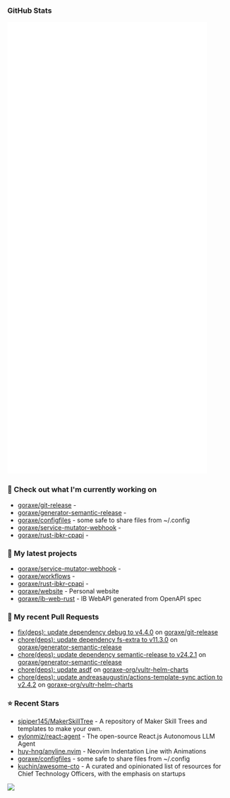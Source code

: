 
### GitHub Stats

<p align="left"><img src="https://raw.githubusercontent.com/goraxe/goraxe/main/github-metrics.svg" /></p>

### 👷 Check out what I'm currently working on

- [goraxe/git-release](https://github.com/goraxe/git-release) - 
- [goraxe/generator-semantic-release](https://github.com/goraxe/generator-semantic-release) - 
- [goraxe/configfiles](https://github.com/goraxe/configfiles) - some safe to share files from ~/.config 
- [goraxe/service-mutator-webhook](https://github.com/goraxe/service-mutator-webhook) - 
- [goraxe/rust-ibkr-cpapi](https://github.com/goraxe/rust-ibkr-cpapi) - 
### 🌱 My latest projects

- [goraxe/service-mutator-webhook](https://github.com/goraxe/service-mutator-webhook) - 
- [goraxe/workflows](https://github.com/goraxe/workflows) - 
- [goraxe/rust-ibkr-cpapi](https://github.com/goraxe/rust-ibkr-cpapi) - 
- [goraxe/website](https://github.com/goraxe/website) - Personal website
- [goraxe/ib-web-rust](https://github.com/goraxe/ib-web-rust) - IB WebAPI generated from OpenAPI spec
### 🔨 My recent Pull Requests

- [fix(deps): update dependency debug to v4.4.0](https://github.com/goraxe/git-release/pull/115) on [goraxe/git-release](https://github.com/goraxe/git-release)
- [chore(deps): update dependency fs-extra to v11.3.0](https://github.com/goraxe/generator-semantic-release/pull/173) on [goraxe/generator-semantic-release](https://github.com/goraxe/generator-semantic-release)
- [chore(deps): update dependency semantic-release to v24.2.1](https://github.com/goraxe/generator-semantic-release/pull/172) on [goraxe/generator-semantic-release](https://github.com/goraxe/generator-semantic-release)
- [chore(deps): update asdf](https://github.com/goraxe-org/vultr-helm-charts/pull/51) on [goraxe-org/vultr-helm-charts](https://github.com/goraxe-org/vultr-helm-charts)
- [chore(deps): update andreasaugustin/actions-template-sync action to v2.4.2](https://github.com/goraxe-org/vultr-helm-charts/pull/50) on [goraxe-org/vultr-helm-charts](https://github.com/goraxe-org/vultr-helm-charts)
### ⭐ Recent Stars

- [sjpiper145/MakerSkillTree](https://github.com/sjpiper145/MakerSkillTree) - A repository of Maker Skill Trees and templates to make your own.  
- [eylonmiz/react-agent](https://github.com/eylonmiz/react-agent) - The open-source React.js Autonomous LLM Agent
- [huy-hng/anyline.nvim](https://github.com/huy-hng/anyline.nvim) - Neovim Indentation Line with Animations
- [goraxe/configfiles](https://github.com/goraxe/configfiles) - some safe to share files from ~/.config 
- [kuchin/awesome-cto](https://github.com/kuchin/awesome-cto) - A curated and opinionated list of resources for Chief Technology Officers, with the emphasis on startups

![](https://komarev.com/ghpvc/?username=goraxe)
